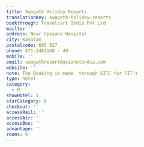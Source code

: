 ```yaml
---
title: Swagath Holiday Resorts
translationKey: swagath-holiday-resorts
bookthrough: Travelcart India Pvt Ltd
mailto: ''
address: Near Upasana Hospital
city: Kovalam
postalcode: 695 527
phone: 471-2481148 - 49
mobile: ''
email: swagathresort@asianetindia.com
website: ''
note: The Booking is made  through GITC for FIT's
type: hotel
category:
  - H
showHotel: 1
starCategory: 0
checkout: ''
accessRail: ''
accessAir: ''
accessBus: ''
advantage: ''
rooms: 0
---
```

